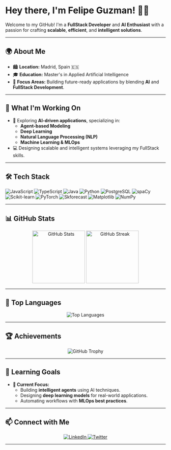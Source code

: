 # Hey there, I'm Felipe Guzman! 👋🚀  

Welcome to my GitHub! I'm a **FullStack Developer** and **AI Enthusiast** with a passion for crafting **scalable**, **efficient**, and **intelligent solutions**.  

---

## 🌍 **About Me**
- 🏙️ **Location:** Madrid, Spain 🇪🇸  
- 🎓 **Education:** Master's in Applied Artificial Intelligence  
- 🤖 **Focus Areas:** Building future-ready applications by blending **AI** and **FullStack Development**.

---

## 🚀 **What I'm Working On**
- 🧠 Exploring **AI-driven applications**, specializing in:
  - **Agent-based Modeling**
  - **Deep Learning**
  - **Natural Language Processing (NLP)**
  - **Machine Learning & MLOps**  
- 💻 Designing scalable and intelligent systems leveraging my FullStack skills.  

---

## 🛠️ **Tech Stack**
<p>
  <img src="https://img.shields.io/badge/JavaScript-F7DF1E?style=for-the-badge&logo=javascript&logoColor=black" alt="JavaScript"/>
  <img src="https://img.shields.io/badge/TypeScript-3178C6?style=for-the-badge&logo=typescript&logoColor=white" alt="TypeScript"/>
  <img src="https://img.shields.io/badge/Java-007396?style=for-the-badge&logo=java&logoColor=white" alt="Java"/>
  <img src="https://img.shields.io/badge/Python-3776AB?style=for-the-badge&logo=python&logoColor=white" alt="Python"/>
  <img src="https://img.shields.io/badge/PostgreSQL-336791?style=for-the-badge&logo=postgresql&logoColor=white" alt="PostgreSQL"/>
  <img src="https://img.shields.io/badge/spaCy-09A3D5?style=for-the-badge&logo=spaCy&logoColor=white" alt="spaCy"/>
  <img src="https://img.shields.io/badge/scikit--learn-F7931E?style=for-the-badge&logo=scikit-learn&logoColor=white" alt="Scikit-learn"/>
  <img src="https://img.shields.io/badge/PyTorch-EE4C2C?style=for-the-badge&logo=pytorch&logoColor=white" alt="PyTorch"/>
  <img src="https://img.shields.io/badge/Skforecast-007ACC?style=for-the-badge&logo=python&logoColor=white" alt="Skforecast"/>
  <img src="https://img.shields.io/badge/Matplotlib-3776AB?style=for-the-badge&logo=python&logoColor=white" alt="Matplotlib"/>
  <img src="https://img.shields.io/badge/NumPy-013243?style=for-the-badge&logo=numpy&logoColor=white" alt="NumPy"/>
</p>

---

## 📊 **GitHub Stats**
<div align="center">
  <img src="https://github-readme-stats.vercel.app/api?username=FeliGR&show_icons=true&theme=tokyonight" alt="GitHub Stats" height="165"/>
  <img src="https://streak-stats.demolab.com?user=FeliGR&theme=tokyonight&hide_border=true&date_format=M%20j%5B%2C%20Y%5D" alt="GitHub Streak" height="165"/>
</div>

---

## 🚀 **Top Languages**
<div align="center">
  <img src="https://github-readme-stats.vercel.app/api/top-langs/?username=FeliGR&layout=compact&theme=tokyonight&hide_border=true" alt="Top Languages"/>
</div>

---

## 🏆 **Achievements**
<div align="center">
  <img src="https://github-profile-trophy.vercel.app/?username=FeliGR&theme=tokyonight&no-frame=true&margin-w=15" alt="GitHub Trophy"/>
</div>

---

## 🎯 **Learning Goals**
- **🌟 Current Focus:**
  - Building **intelligent agents** using AI techniques.  
  - Designing **deep learning models** for real-world applications.  
  - Automating workflows with **MLOps best practices**.
---

## 📫 **Connect with Me**
<p align="center">
  <a href="https://www.linkedin.com/in/felipeguzmanrod/" target="_blank">
    <img src="https://img.shields.io/badge/LinkedIn-0077B5?style=for-the-badge&logo=linkedin&logoColor=white" alt="LinkedIn"/>
  </a>
  <a href="https://twitter.com/felipeguzmanrod" target="_blank">
    <img src="https://img.shields.io/badge/Twitter-1DA1F2?style=for-the-badge&logo=twitter&logoColor=white" alt="Twitter"/>
  </a>
</p>

---
